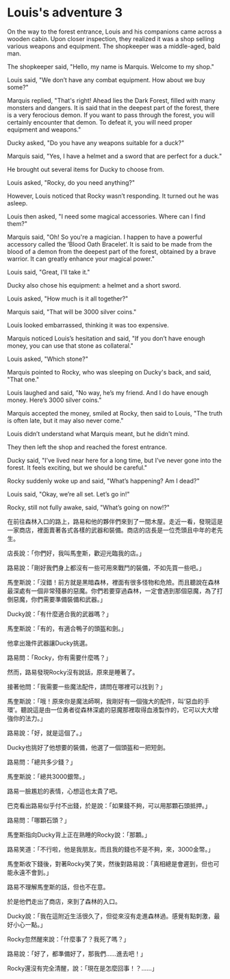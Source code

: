 # Louis's adventure 3

On the way to the forest entrance, Louis and his companions came across a wooden cabin. Upon closer inspection, they realized it was a shop selling various weapons and equipment. The shopkeeper was a middle-aged, bald man.

The shopkeeper said, "Hello, my name is Marquis. Welcome to my shop."

Louis said, "We don’t have any combat equipment. How about we buy some?"

Marquis replied, "That's right! Ahead lies the Dark Forest, filled with many monsters and dangers. It is said that in the deepest part of the forest, there is a very ferocious demon. If you want to pass through the forest, you will certainly encounter that demon. To defeat it, you will need proper equipment and weapons."

Ducky asked, "Do you have any weapons suitable for a duck?"

Marquis said, "Yes, I have a helmet and a sword that are perfect for a duck."

He brought out several items for Ducky to choose from.

Louis asked, "Rocky, do you need anything?"

However, Louis noticed that Rocky wasn’t responding. It turned out he was asleep.

Louis then asked, "I need some magical accessories. Where can I find them?"

Marquis said, "Oh! So you're a magician. I happen to have a powerful accessory called the ‘Blood Oath Bracelet’. It is said to be made from the blood of a demon from the deepest part of the forest, obtained by a brave warrior. It can greatly enhance your magical power."

Louis said, "Great, I'll take it."

Ducky also chose his equipment: a helmet and a short sword.

Louis asked, "How much is it all together?"

Marquis said, "That will be 3000 silver coins."

Louis looked embarrassed, thinking it was too expensive.

Marquis noticed Louis’s hesitation and said, "If you don’t have enough money, you can use that stone as collateral."

Louis asked, "Which stone?"

Marquis pointed to Rocky, who was sleeping on Ducky's back, and said, "That one."

Louis laughed and said, "No way, he’s my friend. And I do have enough money. Here’s 3000 silver coins."

Marquis accepted the money, smiled at Rocky, then said to Louis, "The truth is often late, but it may also never come."

Louis didn’t understand what Marquis meant, but he didn't mind.

They then left the shop and reached the forest entrance.

Ducky said, "I’ve lived near here for a long time, but I’ve never gone into the forest. It feels exciting, but we should be careful."

Rocky suddenly woke up and said, "What’s happening? Am I dead?"

Louis said, "Okay, we’re all set. Let’s go in!"

Rocky, still not fully awake, said, "What’s going on now!?"

在前往森林入口的路上，路易和他的夥伴們來到了一間木屋。走近一看，發現這是一家商店，裡面賣著各式各樣的武器和裝備。商店的店長是一位禿頭且中年的老先生。

店長說：「你們好，我叫馬奎斯，歡迎光臨我的店。」

路易說：「剛好我們身上都沒有一些可用來戰鬥的裝備，不如先買一些吧。」

馬奎斯說：「沒錯！前方就是黑暗森林，裡面有很多怪物和危險。而且聽說在森林最深處有一個非常殘暴的惡魔。你們若要穿過森林，一定會遇到那個惡魔，為了打倒惡魔，你們需要準備裝備和武器。」

Ducky說：「有什麼適合我的武器嗎？」

馬奎斯說：「有的，有適合鴨子的頭盔和劍。」

他拿出幾件武器讓Ducky挑選。

路易問：「Rocky，你有需要什麼嗎？」

然而，路易發現Rocky沒有說話，原來是睡著了。

接著他問：「我需要一些魔法配件，請問在哪裡可以找到？」

馬奎斯說：「哦！原來你是魔法師啊，我剛好有一個強大的配件，叫‘惡血的手環’。聽說這是由一位勇者從森林深處的惡魔那裡取得血液製作的，它可以大大增強你的法力。」

路易說：「好，就是這個了。」

Ducky也挑好了他想要的裝備，他選了一個頭盔和一把短劍。

路易問：「總共多少錢？」

馬奎斯說：「總共3000銀幣。」

路易一臉尷尬的表情，心想這也太貴了吧。

巴克看出路易似乎付不出錢，於是說：「如果錢不夠，可以用那顆石頭抵押。」

路易問：「哪顆石頭？」

馬奎斯指向Ducky背上正在熟睡的Rocky說：「那顆。」

路易笑道：「不行啦，他是我朋友。而且我的錢也不是不夠，來，3000金幣。」

馬奎斯收下錢後，對著Rocky笑了笑，然後對路易說：「真相總是會遲到，但也可能永遠不會到。」

路易不理解馬奎斯的話，但也不在意。

於是他們走出了商店，來到了森林的入口。

Ducky說：「我在這附近生活很久了，但從來沒有走進森林過。感覺有點刺激，最好小心一點。」

Rocky忽然醒來說：「什麼事了？我死了嗎？」

路易說：「好了，都準備好了，那我們……進去吧！」

Rocky還沒有完全清醒，說：「現在是怎麼回事！？……」
